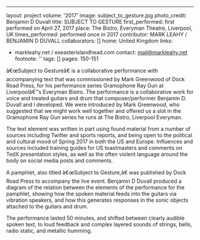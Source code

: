 ---
layout: project
volume: '2017'
image: subject_to_gesture.jpg
photo_credit: Benjamin D Duvall
title: SUBJECT TO GESTURE
first_performed: first performed on April 27, 2017
place: The Bistro, Everyman Theatre, Liverpool, UK
times_performed: performed once in 2017
contributor: MARK LEAHY / BENJAMIN D DUVALL
collaborators: []
home: United Kingdom
links:
- markleahy.net / exeasterislandhead.com
contact: mail@markleahy.net
footnote: ''
tags: []
pages: 150-151



â€œSubject to Gestureâ€ is a collaborative performance with accompanying text that was commissioned by Mark Greenwood of Dock Road Press, for his performance series Gramophone Ray Gun at Liverpoolâ€™s Everyman Bistro. The performance is a collaborative work for voice and treated guitars and drum that composer/performer Benjamin D. Duvall and I developed. We were introduced by Mark Greenwood, who suggested that we might work well together and offered us a slot in the Gramophone Ray Gun series he runs at The Bistro, Liverpool Everyman.

The text element was written in part using found material from a number of sources including Twitter and sports reports, and being open to the political and cultural mood of Spring 2017 in both the US and Europe. Influences and sources included training guides for US toastmasters and comments on TedX presentation styles, as well as the often violent language around the body on social media posts and comments.

A pamphlet, also titled â€œSubject to Gesture,â€ was published by Dock Road Press to accompany the live event. Benjamin D Duvall produced a diagram of the relation between the elements of the performance for the pamphlet, showing how the spoken material feeds into the guitars via vibration speakers, and how this generates responses in the sonic objects attached to the guitars and drum.

The performance lasted 50 minutes, and shifted between clearly audible spoken text, to loud feedback and complex layered sounds of strings, bells, radio static, and metallic humming.
